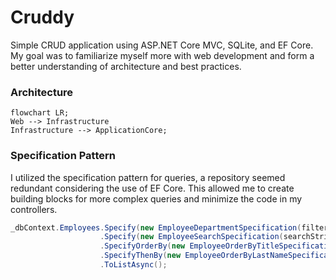 # Cruddy

Simple CRUD application using ASP.NET Core MVC, SQLite, and EF Core. My goal was to familiarize myself more with web development and form a better understanding of architecture and best practices.

### Architecture

```mermaid
flowchart LR;  
Web --> Infrastructure
Infrastructure --> ApplicationCore;
```

### Specification Pattern
I utilized the specification pattern for queries,  a repository seemed redundant considering the use of EF Core. This allowed me to create building blocks for more complex queries and minimize the code in my controllers.

```csharp
_dbContext.Employees.Specify(new EmployeeDepartmentSpecification(filteredDepartment))
				    .Specify(new EmployeeSearchSpecification(searchString))
					.SpecifyOrderBy(new EmployeeOrderByTitleSpecification())
					.SpecifyThenBy(new EmployeeOrderByLastNameSpecification())
					.ToListAsync();
```
